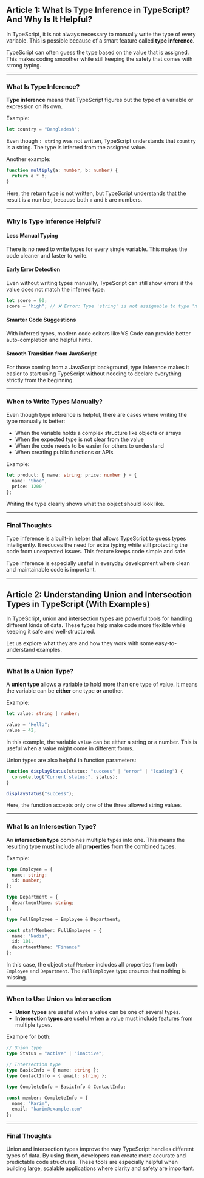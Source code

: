 
## Article 1: What Is Type Inference in TypeScript? And Why Is It Helpful?

In TypeScript, it is not always necessary to manually write the type of every variable. This is possible because of a smart feature called **type inference**.

TypeScript can often guess the type based on the value that is assigned. This makes coding smoother while still keeping the safety that comes with strong typing.

---

### What Is Type Inference?

**Type inference** means that TypeScript figures out the type of a variable or expression on its own.

Example:

```ts
let country = "Bangladesh";
```

Even though `: string` was not written, TypeScript understands that `country` is a string. The type is inferred from the assigned value.

Another example:

```ts
function multiply(a: number, b: number) {
  return a * b;
}
```

Here, the return type is not written, but TypeScript understands that the result is a number, because both `a` and `b` are numbers.

---

### Why Is Type Inference Helpful?

#### Less Manual Typing

There is no need to write types for every single variable. This makes the code cleaner and faster to write.

#### Early Error Detection

Even without writing types manually, TypeScript can still show errors if the value does not match the inferred type.

```ts
let score = 90;
score = "high"; // ❌ Error: Type 'string' is not assignable to type 'number'
```

#### Smarter Code Suggestions

With inferred types, modern code editors like VS Code can provide better auto-completion and helpful hints.

#### Smooth Transition from JavaScript

For those coming from a JavaScript background, type inference makes it easier to start using TypeScript without needing to declare everything strictly from the beginning.

---

### When to Write Types Manually?

Even though type inference is helpful, there are cases where writing the type manually is better:

* When the variable holds a complex structure like objects or arrays
* When the expected type is not clear from the value
* When the code needs to be easier for others to understand
* When creating public functions or APIs

Example:

```ts
let product: { name: string; price: number } = {
  name: "Shoe",
  price: 1200
};
```

Writing the type clearly shows what the object should look like.

---

### Final Thoughts

Type inference is a built-in helper that allows TypeScript to guess types intelligently. It reduces the need for extra typing while still protecting the code from unexpected issues. This feature keeps code simple and safe.

Type inference is especially useful in everyday development where clean and maintainable code is important.


---



## Article 2: Understanding Union and Intersection Types in TypeScript (With Examples)

In TypeScript, union and intersection types are powerful tools for handling different kinds of data. These types help make code more flexible while keeping it safe and well-structured.

Let us explore what they are and how they work with some easy-to-understand examples.

---

### What Is a Union Type?

A **union type** allows a variable to hold more than one type of value. It means the variable can be **either** one type **or** another.

Example:

```ts
let value: string | number;

value = "Hello";
value = 42;
```

In this example, the variable `value` can be either a string or a number. This is useful when a value might come in different forms.

Union types are also helpful in function parameters:

```ts
function displayStatus(status: "success" | "error" | "loading") {
  console.log("Current status:", status);
}

displayStatus("success");
```

Here, the function accepts only one of the three allowed string values.

---

### What Is an Intersection Type?

An **intersection type** combines multiple types into one. This means the resulting type must include **all properties** from the combined types.

Example:

```ts
type Employee = {
  name: string;
  id: number;
};

type Department = {
  departmentName: string;
};

type FullEmployee = Employee & Department;

const staffMember: FullEmployee = {
  name: "Nadia",
  id: 101,
  departmentName: "Finance"
};
```

In this case, the object `staffMember` includes all properties from both `Employee` and `Department`. The `FullEmployee` type ensures that nothing is missing.

---

### When to Use Union vs Intersection

* **Union types** are useful when a value can be one of several types.
* **Intersection types** are useful when a value must include features from multiple types.

Example for both:

```ts
// Union type
type Status = "active" | "inactive";

// Intersection type
type BasicInfo = { name: string };
type ContactInfo = { email: string };

type CompleteInfo = BasicInfo & ContactInfo;

const member: CompleteInfo = {
  name: "Karim",
  email: "karim@example.com"
};
```

---

### Final Thoughts

Union and intersection types improve the way TypeScript handles different types of data. By using them, developers can create more accurate and predictable code structures. These tools are especially helpful when building large, scalable applications where clarity and safety are important.
